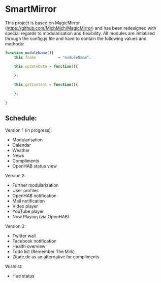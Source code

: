 SmartMirror
===========

This project is based on MagicMirror (https://github.com/MichMich/MagicMirror) and has been redesigned with special regards to modularisation and flexibility. 
All modules are initialised through the config.js file and have to contain the following values and methods:

```javascript
function moduleName(){
	this.fname 			= "moduleName";

	this.updateData = function(){
	
	};
	
	this.getContent = function(){

	};
	
}
```

Schedule:
--------------------------
Version 1 (in progress):
- Modularisation
- Calendar
- Weather
- News
- Compliments
- OpenHAB status view

Version 2:
- Further modularization
- User profiles 
- OpenHAB notification
- Mail notification
- Video player
- YouTube player
- Now Playing (via OpenHAB)

Version 3:
- Twitter wall
- Facebook notification
- Health overview 
- Todo list (Remember The Milk)
- Zitate.de as an alternative for compliments

Wishlist:
- Hue status
